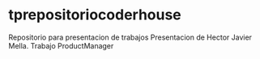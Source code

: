 # tprepositoriocoderhouse
Repositorio para presentacion de trabajos
Presentacion de Hector Javier Mella. Trabajo ProductManager 
